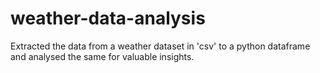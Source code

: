 # weather-data-analysis
Extracted the data from a weather dataset in 'csv' to a python dataframe and analysed the same for valuable insights. 

